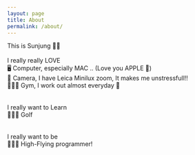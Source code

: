 ```yaml
---
layout: page
title: About
permalink: /about/
---
```


This is Sunjung 👋🏻
<br>
<br>
I really really LOVE <br>
🖥 Computer, especially MAC .. (Love you APPLE 🍎) <br>
📸 Camera, I have Leica Minilux zoom, It makes me unstressfull!! <br>
🏋🏻‍♀️ Gym, I work out almost everyday 🥇<br>
<br>
<br>
I really want to Learn<br>
🏌🏻‍♀️ Golf<br>
<br>
<br>
I really want to be <br>
👩🏻‍💻 High-Flying programmer! 
